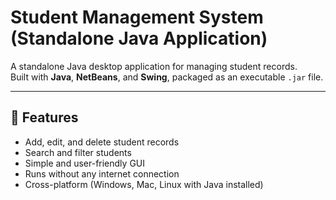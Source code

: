 # Student Management System (Standalone Java Application)

A standalone Java desktop application for managing student records.  
Built with **Java**, **NetBeans**, and **Swing**, packaged as an executable `.jar` file.

---

## 🚀 Features
- Add, edit, and delete student records
- Search and filter students
- Simple and user-friendly GUI
- Runs without any internet connection
- Cross-platform (Windows, Mac, Linux with Java installed)


